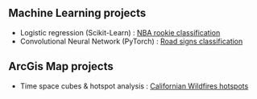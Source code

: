 ## Machine Learning projects
- Logistic regression (Scikit-Learn) : [NBA rookie classification](https://github.com/pauldoucet/nba-rookie-classification/blob/master/NBA%20Rookie%20Logistic%20Regression.ipynb)
- Convolutional Neural Network (PyTorch) : [Road signs classification](https://github.com/pauldoucet/road-sign-classification/blob/main/Road%20signs%20classification.ipynb)

## ArcGis Map projects
- Time space cubes & hotspot analysis : [Californian Wildfires hotspots](https://github.com/pauldoucet/california-wildfires/blob/main/Untitled.ipynb)
